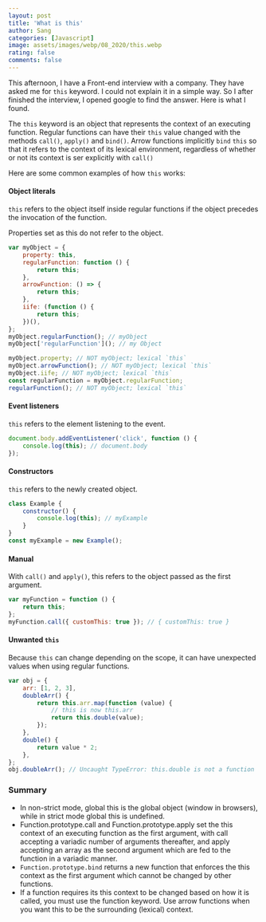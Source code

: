 ```yaml
---
layout: post
title: 'What is this'
author: Sang
categories: [Javascript]
image: assets/images/webp/08_2020/this.webp
rating: false
comments: false
---
```


This afternoon, I have a Front-end interview with a company. They have asked me for `this` keyword. I could not explain it in a simple way. So I after finished the interview, I opened google to find the answer. Here is what I found.

The `this` keyword is an object that represents the context of an executing function. Regular functions can have their `this` value changed with the methods `call()`, `apply()` and `bind()`. Arrow functions implicitly `bind` `this` so that it refers to the context of its lexical environment, regardless of whether or not its context is ser explicitly with `call()`

Here are some common examples of how `this` works:

#### Object literals

`this` refers to the object itself inside regular functions if the object precedes the invocation of the function.

Properties set as this do not refer to the object.

```javascript
var myObject = {
	property: this,
	regularFunction: function () {
		return this;
	},
	arrowFunction: () => {
		return this;
	},
	iife: (function () {
		return this;
	})(),
};
myObject.regularFunction(); // myObject
myObject['regularFunction'](); // my Object

myObject.property; // NOT myObject; lexical `this`
myObject.arrowFunction(); // NOT myObject; lexical `this`
myObject.iife; // NOT myObject; lexical `this`
const regularFunction = myObject.regularFunction;
regularFunction(); // NOT myObject; lexical `this`
```

#### Event listeners

`this` refers to the element listening to the event.

```javascript
document.body.addEventListener('click', function () {
	console.log(this); // document.body
});
```

#### Constructors

`this` refers to the newly created object.

```javascript
class Example {
	constructor() {
		console.log(this); // myExample
	}
}
const myExample = new Example();
```

#### Manual

With `call()` and `apply()`, this refers to the object passed as the first argument.

```javascript
var myFunction = function () {
	return this;
};
myFunction.call({ customThis: true }); // { customThis: true }
```

#### Unwanted `this`

Because `this` can change depending on the scope, it can have unexpected values when using regular functions.

```javascript
var obj = {
	arr: [1, 2, 3],
	doubleArr() {
		return this.arr.map(function (value) {
			// this is now this.arr
			return this.double(value);
		});
	},
	double() {
		return value * 2;
	},
};
obj.doubleArr(); // Uncaught TypeError: this.double is not a function
```

### Summary

-   In non-strict mode, global this is the global object (window in browsers), while in strict mode global this is undefined.
-   Function.prototype.call and Function.prototype.apply set the this context of an executing function as the first argument, with call accepting a variadic number of arguments thereafter, and apply accepting an array as the second argument which are fed to the function in a variadic manner.
-   `Function.prototype.bind` returns a new function that enforces the this context as the first argument which cannot be changed by other functions.
-   If a function requires its this context to be changed based on how it is called, you must use the function keyword. Use arrow functions when you want this to be the surrounding (lexical) context.

